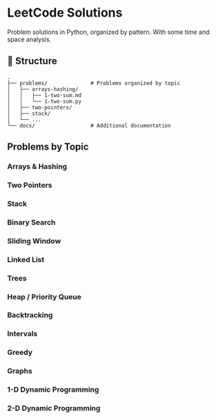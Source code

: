# LeetCode Solutions

Problem solutions in Python, organized by pattern. With some time and space analysis.

## 📁 Structure

```
.
├── problems/              # Problems organized by topic
│   ├── arrays-hashing/
│   │   ├── 1-two-sum.md
│   │   └── 1-two-sum.py
│   ├── two-pointers/
│   ├── stack/
│   └── ...
└── docs/                  # Additional documentation
```

## Problems by Topic

### Arrays & Hashing

### Two Pointers

### Stack

### Binary Search

### Sliding Window

### Linked List

### Trees

### Heap / Priority Queue

### Backtracking

### Intervals

### Greedy

### Graphs

### 1-D Dynamic Programming

### 2-D Dynamic Programming



